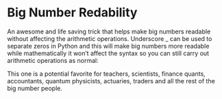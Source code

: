# Big Number Redability

An awesome and life saving trick that helps make big numbers readable without affecting the arithmetic operations.
Underscore _  can be used to separate zeros in Python and this will make big numbers more readable while mathematically it won’t affect the syntax so you can still carry out arithmetic operations as normal:

This one is a potential favorite for teachers, scientists, finance quants, accountants, quantum physicists, actuaries, traders and all the rest of the big number people.
